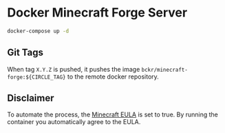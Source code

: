 # Docker Minecraft Forge Server
``` bash
docker-compose up -d
```

## Git Tags
When tag `X.Y.Z` is pushed, it pushes the image `bckr/minecraft-forge:${CIRCLE_TAG}` to the remote docker repository.

## Disclaimer
To automate the process, the [Minecraft EULA](https://account.mojang.com/documents/minecraft_eula) is set to true. By running the container you automatically agree to the EULA.
